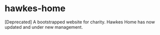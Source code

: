 # hawkes-home

[Deprecated] A bootstrapped website for charity. Hawkes Home has now updated and under new management.
